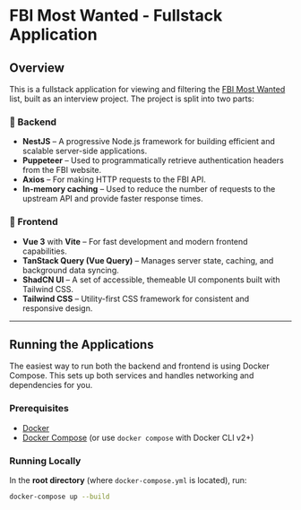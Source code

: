 # FBI Most Wanted - Fullstack Application

## Overview

This is a fullstack application for viewing and filtering the [FBI Most Wanted](https://api.fbi.gov/@wanted) list, built as an interview project. The project is split into two parts:

### 🔧 Backend
- **NestJS** – A progressive Node.js framework for building efficient and scalable server-side applications.
- **Puppeteer** – Used to programmatically retrieve authentication headers from the FBI website.
- **Axios** – For making HTTP requests to the FBI API.
- **In-memory caching** – Used to reduce the number of requests to the upstream API and provide faster response times.

### 🎨 Frontend
- **Vue 3** with **Vite** – For fast development and modern frontend capabilities.
- **TanStack Query (Vue Query)** – Manages server state, caching, and background data syncing.
- **ShadCN UI** – A set of accessible, themeable UI components built with Tailwind CSS.
- **Tailwind CSS** – Utility-first CSS framework for consistent and responsive design.

---

## Running the Applications

The easiest way to run both the backend and frontend is using Docker Compose. This sets up both services and handles networking and dependencies for you.

### Prerequisites

- [Docker](https://docs.docker.com/get-docker/)
- [Docker Compose](https://docs.docker.com/compose/) (or use `docker compose` with Docker CLI v2+)


### Running Locally

In the **root directory** (where `docker-compose.yml` is located), run:

```bash
docker-compose up --build

